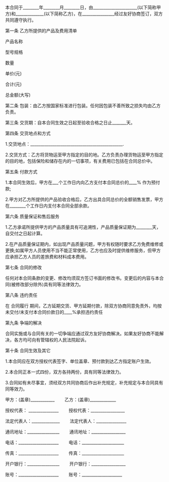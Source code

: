 
 


本合同于________年________月________日，由______________________(以下简称甲方)和______________(以下简称乙方)，在________________经过友好协商签订，双方共同遵守执行。


第一条 乙方所提供的产品及费用清单


产品名称


型号规格


数量


单价(元)


合计(元)


总金额(大写)


第二条 包装：由乙方按国家标准进行包装。任何因包装不善所致之损失均由乙方负责。


第三条 交货期：自本合同生效之日起至验收合格之日止_______天。


第四条 交货地点和方式


1.交货地点：______________________________________________.


2.交货方式：乙方将货物运至甲方指定的目的地。乙方负责办理货物运至甲方指定的目的地，包括保险和储存在内的一切事项，有关费用已包括在合同总价中。


第五条 付款方式


1.本合同生效后，甲方在___个工作日内向乙方支付本合同总价的____% 作为预付款;


2.甲方对乙方所提供的产品验收合格后，乙方出具合同总价的全额销售发票，甲方在________个工作日内支付本合同全部余款。


第六条 质量保证和售后服务


1.乙方承诺所提供甲方的产品质量具有可追溯性，产品质量保证期为________天，自交付之日起计算。


2.在产品质量保证期内，如出现产品质量问题，甲方有权随时要求乙方免费维修或更换;如属甲方人员使用不当不能正常使用，乙方也应及时提供维修服务，但甲方应承担乙方人员的差旅费和材料成本费用。


第七条 合同的修改


任何对本合同条款的变更、修改均须双方签订书面的修改书。变更后的内容与本合同(被修改部分除外)具有同等法律效力。


第八条 违约责任


在
合同履行
期间，乙方延期交货、甲方延期付款，除双方协商同意免责外，均按未交付/未支付本合同价款日的____%承担违约责任


第九条 争端的解决


合同实施或与合同有关的一切争端应通过双方友好协商解决。如果友好协商不能解决，各方均可向有管辖权的人民法院起诉。


第十条 合同生效及其它


1.本合同应在双方授权代表签字、单位盖章、预付款到达乙方指定账户生效。


2.本合同正本一式四份，双方各持两份，具有同等法律效力。


3.合同如有未尽事宜，须经双方共同协商后作出补充规定，补充规定与本合同具有同等效力。


甲方：(盖章)____________ 　　乙方：(盖章)_____________


授权代表： _______________ 　　授权代表：_________________


法定代表人：______________ 　　法定代表人：_______________


通讯地址：________________ 　　通讯地址：_________________


电话：____________________ 　　电话：_____________________


传真：____________________ 　　传真：_____________________


开户银行：________________ 　　开户银行：_________________


账号：____________________　　 账号：____________________
 


 

 
 
 
 
 
  


  
 

  


  


  
 
 
 
 

